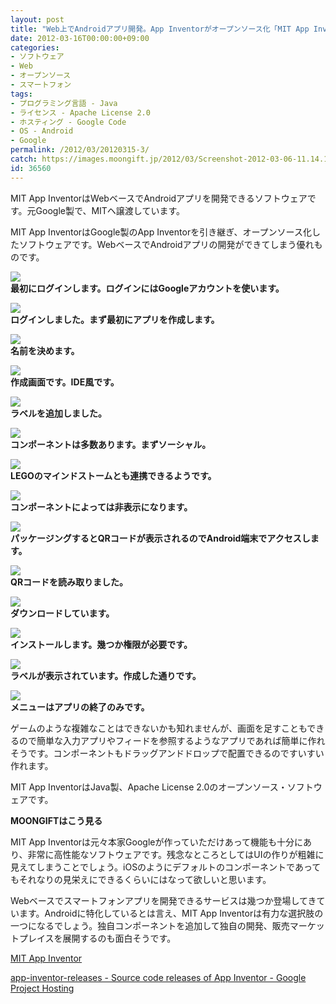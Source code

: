 ```yaml
---
layout: post
title: "Web上でAndroidアプリ開発。App Inventorがオープンソース化「MIT App Inventor」"
date: 2012-03-16T00:00:00+09:00
categories:
- ソフトウェア
- Web
- オープンソース
- スマートフォン
tags: 
- プログラミング言語 - Java
- ライセンス - Apache License 2.0
- ホスティング - Google Code
- OS - Android
- Google
permalink: /2012/03/20120315-3/
catch: https://images.moongift.jp/2012/03/Screenshot-2012-03-06-11.14.15_thumb.png
id: 36560
---
```

MIT App InventorはWebベースでAndroidアプリを開発できるソフトウェアです。元Google製で、MITヘ譲渡しています。

  
<!--more-->  

MIT App InventorはGoogle製のApp Inventorを引き継ぎ、オープンソース化したソフトウェアです。WebベースでAndroidアプリの開発ができてしまう優れものです。

  

[![](https://images.moongift.jp/2012/03/Screenshot-2012-03-06-11.12.01_thumb.png)](https://images.moongift.jp/2012/03/Screenshot-2012-03-06-11.12.01.png)  
**最初にログインします。ログインにはGoogleアカウントを使います。**

  

[![](https://images.moongift.jp/2012/03/Screenshot-2012-03-06-11.12.46_thumb.png)](https://images.moongift.jp/2012/03/Screenshot-2012-03-06-11.12.46.png)  
**ログインしました。まず最初にアプリを作成します。**

  

[![](https://images.moongift.jp/2012/03/Screenshot-2012-03-06-11.12.53_thumb.png)](https://images.moongift.jp/2012/03/Screenshot-2012-03-06-11.12.53.png)  
**名前を決めます。**

  

[![](https://images.moongift.jp/2012/03/Screenshot-2012-03-06-11.13.00_thumb.png)](https://images.moongift.jp/2012/03/Screenshot-2012-03-06-11.13.00.png)  
**作成画面です。IDE風です。**

  

[![](https://images.moongift.jp/2012/03/Screenshot-2012-03-06-11.13.29_thumb.png)](https://images.moongift.jp/2012/03/Screenshot-2012-03-06-11.13.29.png)  
**ラベルを追加しました。**

  

[![](https://images.moongift.jp/2012/03/Screenshot-2012-03-06-11.13.36_thumb.png)](https://images.moongift.jp/2012/03/Screenshot-2012-03-06-11.13.36.png)  
**コンポーネントは多数あります。まずソーシャル。**

  

[![](https://images.moongift.jp/2012/03/Screenshot-2012-03-06-11.13.44_thumb.png)](https://images.moongift.jp/2012/03/Screenshot-2012-03-06-11.13.44.png)  
**LEGOのマインドストームとも連携できるようです。**

  

[![](https://images.moongift.jp/2012/03/Screenshot-2012-03-06-11.14.15_thumb.png)](https://images.moongift.jp/2012/03/Screenshot-2012-03-06-11.14.15.png)  
**コンポーネントによっては非表示になります。**

  

[![](https://images.moongift.jp/2012/03/Screenshot-2012-03-06-11.15.08_thumb.png)](https://images.moongift.jp/2012/03/Screenshot-2012-03-06-11.15.08.png)  
**パッケージングするとQRコードが表示されるのでAndroid端末でアクセスします。**

  

[![](https://images.moongift.jp/2012/03/Image001_thumb.png)](https://images.moongift.jp/2012/03/Image001.png)  
**QRコードを読み取りました。**

  

[![](https://images.moongift.jp/2012/03/Image002_thumb.png)](https://images.moongift.jp/2012/03/Image002.png)  
**ダウンロードしています。**

  

[![](https://images.moongift.jp/2012/03/Image003_thumb.png)](https://images.moongift.jp/2012/03/Image003.png)  
**インストールします。幾つか権限が必要です。**

  

[![](https://images.moongift.jp/2012/03/Image004_thumb.png)](https://images.moongift.jp/2012/03/Image004.png)  
**ラベルが表示されています。作成した通りです。**

  

[![](https://images.moongift.jp/2012/03/Image005_thumb.png)](https://images.moongift.jp/2012/03/Image005.png)  
**メニューはアプリの終了のみです。**

  

ゲームのような複雑なことはできないかも知れませんが、画面を足すこともできるので簡単な入力アプリやフィードを参照するようなアプリであれば簡単に作れそうです。コンポーネントもドラッグアンドドロップで配置できるのですいすい作れます。

  

MIT App InventorはJava製、Apache License 2.0のオープンソース・ソフトウェアです。

  
  
  

**MOONGIFTはこう見る**

  

MIT App Inventorは元々本家Googleが作っていただけあって機能も十分にあり、非常に高性能なソフトウェアです。残念なところとしてはUIの作りが粗雑に見えてしまうことでしょう。iOSのようにデフォルトのコンポーネントであってもそれなりの見栄えにできるくらいにはなって欲しいと思います。

  

Webベースでスマートフォンアプリを開発できるサービスは幾つか登場してきています。Androidに特化しているとは言え、MIT App Inventorは有力な選択肢の一つになるでしょう。独自コンポーネントを追加して独自の開発、販売マーケットプレイスを展開するのも面白そうです。

  

[MIT App Inventor](http://appinventor.mit.edu/)

  

[app-inventor-releases - Source code releases of App Inventor - Google Project Hosting](http://code.google.com/p/app-inventor-releases/)

